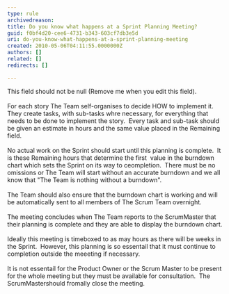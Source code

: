 ```yaml
---
type: rule
archivedreason: 
title: Do you know what happens at a Sprint Planning Meeting?
guid: f0bf4d20-cee6-4731-b343-603cf7db3e5d
uri: do-you-know-what-happens-at-a-sprint-planning-meeting
created: 2010-05-06T04:11:55.0000000Z
authors: []
related: []
redirects: []

---
```



This field should not be null (Remove me when you edit this field).
<br><excerpt class='endintro'></excerpt><br>
For each story The Team self-organises to decide HOW to implement it.&#160; They create tasks, with sub-tasks whre necessary, for everything that needs to be done to implement the story.&#160; Every task and sub-task&#160;should be given an estimate&#160;in hours and the same value placed in the Remaining field.<br>
<br>
No actual work on the Sprint should start until this planning is complete.&#160; It is these Remaining hours that determine the first&#160; value in the burndown chart which sets the Sprint on its way to ceompletion.&#160; There must be no omissions or The Team will start without an accurate burndown and we all know that &quot;The Team is nothing without a burndown&quot;.<br>
<br>
The Team should also ensure that the burndown chart is working and will be automatically sent to all members of The Scrum Team&#160;overnight.&#160; <br>
<br>
The meeting concludes when The Team reports to the ScrumMaster that their planning is complete and they are able to display the burndown chart.<br>
<br>
Ideally this meeting is timeboxed to as may hours as there will be weeks in the Sprint.&#160; However, this planning is so essentail that it must continue to completion outside the meeeting if necessary. <br>
<br>
It is not essentail for the Product Owner or the Scrum Master to be present for the whole meeting but they must be available for consultation.&#160; The ScrumMastershould fromally close the meeting. 



